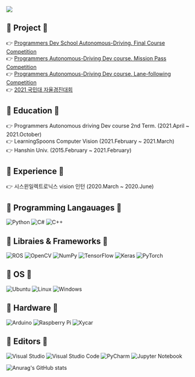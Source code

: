 <img src="https://capsule-render.vercel.app/api?type=waving&color=gradient&height=200&section=header&text=Kyeongmuk%20Lim&fontSize=50&fontAlignY=30&animation=fadeIn&desc=끝없는 배움을 추구하는 개발자&descAlignY=50&descSize=30" />

## :muscle:  Project  :muscle:
:point_right: [Programmers Dev School Autonomous-Driving. Final Course Competition](https://github.com/LimKyeongmuk/final_project "Final Project")  
:point_right: [Programmers Autonomous-Driving Dev course. Mission Pass Competition](https://github.com/LimKyeongmuk/Project3 "Project3")  
:point_right: [Programmers Autonomous-Driving Dev course. Lane-following Competition](https://github.com/LimKyeongmuk/Project2 "Project2")  
:point_right: [2021 국민대 자율경진대회](https://github.com/LimKyeongmuk/Project1 "Project1")  

## :school:  Education  :school:  
:point_right: Programmers Autonomous driving Dev course 2nd Term. (2021.April ~ 2021.October)  
:point_right: LearningSpoons Computer Vision (2021.February ~ 2021.March)  
:point_right: Hanshin Univ. (2015.February ~ 2021.February)  

## :office:  Experience  :office:  
:point_right: 시스윈일렉트로닉스 vision 인턴 (2020.March ~ 2020.June)  

## :hamburger:  Programming Langauages  :hamburger:  
![Python](https://img.shields.io/badge/python-3670A0?style=for-the-badge&logo=python&logoColor=ffdd54)
![C#](https://img.shields.io/badge/c%23-%23239120.svg?style=for-the-badge&logo=c-sharp&logoColor=white)
![C++](https://img.shields.io/badge/c++-%2300599C.svg?style=for-the-badge&logo=c%2B%2B&logoColor=white)

## :crown:  Libraies & Frameworks  :crown:  
![ROS](https://img.shields.io/badge/ros-%230A0FF9.svg?style=for-the-badge&logo=ros&logoColor=white)
![OpenCV](https://img.shields.io/badge/opencv-%23white.svg?style=for-the-badge&logo=opencv&logoColor=white)
![NumPy](https://img.shields.io/badge/numpy-%23013243.svg?style=for-the-badge&logo=numpy&logoColor=white)
![TensorFlow](https://img.shields.io/badge/TensorFlow-%23FF6F00.svg?style=for-the-badge&logo=TensorFlow&logoColor=white)
![Keras](https://img.shields.io/badge/Keras-%23D00000.svg?style=for-the-badge&logo=Keras&logoColor=white)
![PyTorch](https://img.shields.io/badge/PyTorch-%23EE4C2C.svg?style=for-the-badge&logo=PyTorch&logoColor=white)

## :gem:  OS  :gem:  
![Ubuntu](https://img.shields.io/badge/Ubuntu-E95420?style=for-the-badge&logo=ubuntu&logoColor=white)
![Linux](https://img.shields.io/badge/Linux-FCC624?style=for-the-badge&logo=linux&logoColor=black)
![Windows](https://img.shields.io/badge/Windows-0078D6?style=for-the-badge&logo=windows&logoColor=white)

## :apple:  Hardware  :apple:
![Arduino](https://img.shields.io/badge/-Arduino-00979D?style=for-the-badge&logo=Arduino&logoColor=white)
![Raspberry Pi](https://img.shields.io/badge/-RaspberryPi-C51A4A?style=for-the-badge&logo=Raspberry-Pi)
![Xycar](https://img.shields.io/badge/-xycar-FCC624?style=for-the-badge&logo=amp)

## :pizza:  Editors  :pizza:    
![Visual Studio](https://img.shields.io/badge/Visual%20Studio-5C2D91.svg?style=for-the-badge&logo=visual-studio&logoColor=white)
![Visual Studio Code](https://img.shields.io/badge/Visual%20Studio%20Code-0078d7.svg?style=for-the-badge&logo=visual-studio-code&logoColor=white)
![PyCharm](https://img.shields.io/badge/pycharm-143?style=for-the-badge&logo=pycharm&logoColor=black&color=black&labelColor=green)
![Jupyter Notebook](https://img.shields.io/badge/jupyter-%23FA0F00.svg?style=for-the-badge&logo=jupyter&logoColor=white)

![Anurag's GitHub stats](https://github-readme-stats.vercel.app/api?username=Limkyeongmuk&&show_icons=true&theme=yeblu)

<!--
**LimKyeongmuk/LimKyeongmuk** is a ✨ _special_ ✨ repository because its `README.md` (this file) appears on your GitHub profile.

Here are some ideas to get you started:

- 🔭 I’m currently working on ...
- 🌱 I’m currently learning ...
- 👯 I’m looking to collaborate on ...
- 🤔 I’m looking for help with ...
- 💬 Ask me about ...
- 📫 How to reach me: ...
- 😄 Pronouns: ...
- ⚡ Fun fact: ...
-->
